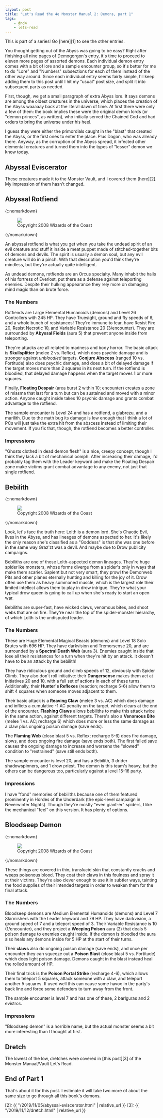 ```yaml
---
layout: post
title: "Let's Read the 4e Monster Manual 2: Demons, part 1"
tags:
    - dnd4
    - lets-read
---
```


This is part of a series! Go [here][1] to see the other entries.

You thought getting out of the Abyss was going to be easy? Right after finishing
all nine pages of Demogorgon's entry, it's time to proceed to eleven more pages
of assorted demons. Each individual demon entry comes with a bit of lore and a
sample encounter group, so it's better for me to do "Lore" and "Numbers"
subsections for each of them instead of the other way around. Since each
individual entry seems fairly simple, I'll keep adding them to this post until I
hit my "usual" post size, and split it into subsequent parts as needed.

First, though, we get a small paragraph of extra Abyss lore. It says demons are
among the oldest creatures in the universe, which places the creation of the
Abyss waaaaay back at the literal dawn of time. At first there were only a few
of them: the book implies these were the original demon lords (or "demon
princes", as written), who initially served the Chained God and had orders to
bring the universe under his heel.

I guess they were either the primordials caught in the "blast" that created the
Abyss, or the first ones to enter the place. Plus Dagon, who was already
there. Anyway, as the corruption of the Abyss spread, it infected other
elemental creatures and turned them into the types of "lesser" demon we know
today.


## Abyssal Eviscerator

These creatures made it to the Monster Vault, and I covered them [here][2]. My
impression of them hasn't changed.

## Abyssal Rotfiend

{::nomarkdown}
<figure class="right">
  <img src="{{ "/assets/wir-mm2-4e-demon-abyssal-rotfiend.png" | absolute_url }}"/>
  <figcaption>
    Copyright 2008 Wizards of the Coast
  </figcaption>
</figure>
{:/nomarkdown}

An abyssal rotfiend is what you get when you take the undead spirit of an evil
creature and stuff it inside a meat puppet made of stitched-together bits of
demons and devils. The spirit is usually a demon soul, but any evil creature
will do in a pinch. With that description you'd think they're mindless, but
they're actually quite intelligent.

As undead demons, rotfiends are an Orcus specialty. Many inhabit the halls of
his fortress of Everlost, put there as a defense against teleporting
enemies. Despite their hulking appearance they rely more on damaging mind magic
than on brute force.

### The Numbers

Rotfiends are Large Elemental Humanoids (demons) and Level 26 Controllers with
245 HP. They have Truesight, ground and fly speeds of 6, and a whole bunch of
resistances! They're immune to fear, have Resist Fire 20, Resist Necrotic 10,
and Variable Resistance 20 (3/encounter). They are surrounded by **Abyssal
Fields** (aura 5) that prevent anyone inside from teleporting.

They're attacks are all related to madness and body horror. The basic attack is
**Skullsplitter** (melee 2 vs. Reflex), which does psychic damage and is
stronger against _unbloodied_ targets. **Conjure Abscess** (ranged 10
vs. Fortitude) also does psychic damage, and does a bit of delayed damage if the
target moves more than 2 squares in its next turn. If the rotfiend is bloodied,
that delayed damage happens when the target moves 1 or more squares.

Finally, **Floating Despair** (area burst 2 within 10; encounter) creates a zone
of miasma that last for a turn but can be sustained and moved with a minor
action. Anyone caught inside takes 10 psychic damage and grants combat advantage
to the rotfiend.

The sample encounter is Level 24 and has a rotfiend, a glabrezu, and a
marilith. Due to the math bug its damage is low enough that I think a lot of PCs
will just take the extra hit from the abscess instead of limiting their
movement. If you fix that, though, the rotfiend becomes a better controller.

### Impressions

"Ghosts clothed in dead demon flesh" is a nice, creepy concept, though I think
they lack a bit of mechanical oomph. After increasing their damage, I'd probably
tag them with the Leader keyword and make the Floating Despair zone make victims
grant combat advantage to any enemy, not just that single rotfiend.

## Bebilith

{::nomarkdown}
<figure class="left">
  <img src="{{ "/assets/wir-mm2-4e-demon-bebilith.png" | absolute_url }}"/>
  <figcaption>
    Copyright 2008 Wizards of the Coast
  </figcaption>
</figure>
{:/nomarkdown}

Look, let's face the truth here: Lolth is a demon lord. She's Chaotic Evil,
lives in the Abyss, and has lineages of demons aspected to her. It's likely the
only reason she's classified as a "Goddess" is that she was one before in the
same way Graz'zt was a devil. And maybe due to Drow publicity campaigns.

Bebiliths are one of those Lolth-aspected demon lineages. They're huge
spiderlike monsters, whose forms diverge from a spider's only in ways that make
them scarier. Sapient but not very smart, they prowl the Demonweb Pits and other
planes eternally hunting and killing for the joy of it. Drow often use them as
heavy summoned muscle, which is the largest role their limited intellect allows
them to play in drow intrigue. They're what your typical drow queen is going to
call up when she's ready to start an open war.

Bebiliths are super-fast, have wicked claws, venomous bites, and shoot webs that
are on fire. They're near the top of the spider-monster hierarchy, of which
Lolth is the undisputed leader.

### The Numbers

These are Huge Elemental Magical Beasts (demons) and Level 18 Solo Brutes with
696 HP. They have darkvision and Tremorsense 20, and are surrounded by a
**Spectral Death Web** (aura 3). Enemies caught inside that lose all their
resistances for a turn when they're hit by an attack. It doesn't have to be an
attack by the bebilith!

They have ridiculous ground and climb speeds of 12, obviously with Spider
Climb. They also don't roll initiative: their **Dangersense** makes them act at
initiatives 20 and 10, with a full set of actions in each of these
turns. Additionally, their **Hunter's Reflexes** (reaction; recharge 5-6) allow
them to shift 4 squares when someone moves adjacent to them.

Their basic attack is a **Reaving Claw** (melee 3 vs. AC) which does damage and
inflicts a cumulative -1 AC penalty on the target, which clears at the end of
the encounter. **Flashing Claws** allows bebiliths to make this attack twice in
the same action, against different targets. There's also a **Venomous Bite**
(melee 1 vs. AC; recharge 6) which does more or less the same damage as a claw
plus ongoing poison damage (save ends).

The **Flaming Web** (close blast 5 vs. Reflex; recharge 5-6) does fire damage,
slows, and does ongoing fire damage (save ends both). The first failed save
causes the ongoing damage to increase and worsens the "slowed" condition to
"restrained" (save still ends both).

The sample encounter is level 20, and has a Bebilith, 3 drider shadowspinners,
and 1 drow priest. The demon is this team's heavy, but the others can be
dangerous too, particularly against a level 15-16 party.

### Impressions

I have "fond" memories of bebiliths because one of them featured prominently in
Hordes of the Underdark (the epic-level campaign in Neverwinter Nights). Though
they're mostly "even giant-er" spiders, I like the mechanical "feel" on this
version. It has plenty of options.

## Bloodseep Demon

{::nomarkdown}
<figure class="left">
  <img src="{{ "/assets/wir-mm2-4e-demon-bloodseep.png" | absolute_url }}"/>
  <figcaption>
    Copyright 2008 Wizards of the Coast
  </figcaption>
</figure>
{:/nomarkdown}

These things are covered in thin, translucid skin that constantly cracks and
weeps poisonous blood. They coat their claws in this foulness and spray it at
their victims. They're also clever enough to use it in subtler ways, tainting
the food supplies of their intended targets in order to weaken them for the
final attack.

### The Numbers

Bloodseep demons are Medium Elemental Humanoids (demons) and Level 7 Skirmishers
with the Leader keyword and 79 HP. They have darkvision, a ground speed of 7 and
a teleport speed of 3. Their Variable Resistance is 10 (1/encounter), and they
project a **Weeping Poison** aura (2) that deals 5 poison damage to enemies
caught inside. If the demon is bloodied the aura also heals any demons inside
for 5 HP at the start of their turns.

Their **claws** also do ongoing poison damage (save ends), and once per
encounter they can squeeze out a **Poison Blast** (close blast 5 vs. Fortitude)
which does light poison damage. Demons caught in the blast instead heal the
rolled amount of HP.

Their final trick is the **Poison Portal Strike** (recharge 4-6), which allows
them to teleport 5 squares, attack someone with a claw, and teleport another 5
squares. If used well this can cause some havoc in the party's back line and
force some defenders to turn away from the front.

The sample encounter is level 7 and has one of these, 2 barlguras and 2
evistros.

### Impressions

"Bloodseep demon" is a horrible name, but the actual monster seems a bit more
interesting than I thought at first.

## Dretch

The lowest of the low, dretches were covered in [this post][3] of the Monster
Manual/Vault Let's Read.


## End of Part 1

That's about it for this post. I estimate it will take two more of about the
same size to go through all this book's demons.

[2]: {{ "/2019/11/05/abyssal-eviscerator.html" | relative_url }}
[3]: {{ "/2019/11/12/dretch.html" | relative_url }}
